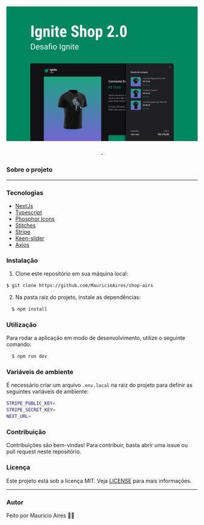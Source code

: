 <h1 align="center">
    <img src="./cover.png">
</h1>
<p align="center">
-
</p>

### Sobre o projeto

---

### Tecnologias

<!-- - [AutoAnimate](https://auto-animate.formkit.com/) -->

- [NextJs](https://nextjs.org/)
- [Typescript](https://www.typescriptlang.org/)
- [Phosphor Icons](https://phosphoricons.com/)
- [Stitches](https://stitches.dev/)
- [Stripe](https://stripe.com/en-br)
- [Keen-slider](https://keen-slider.io/)
- [Axios](https://axios-http.com/)

### Instalação

1. Clone este repositório em sua máquina local:

```bash
$ git clone https://github.com/MauricioAires/shop-airs
```

2. Na pasta raiz do projeto, instale as dependências:

```bash
  $ npm install
```

### Utilização

Para rodar a aplicação em modo de desenvolvimento, utilize o seguinte comando:

```bash
  $ npm run dev
```

### Variáveis de ambiente

É necessário criar um arquivo `.env.local` na raiz do projeto para definir as seguintes variáveis de ambiente:

```bash
STRIPE_PUBLIC_KEY=
STRIPE_SECRET_KEY=
NEXT_URL=
```

### Contribuição

Contribuições são bem-vindas! Para contribuir, basta abrir uma issue ou pull request neste repositório.

### Licença

Este projeto está sob a licença MIT.
Veja [LICENSE](LICENSE) para mais informações.

---

### Autor

Feito por Mauricio Aires 👋🏽
